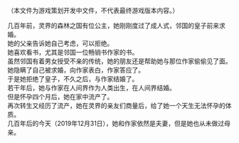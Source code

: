 （本文件为游戏策划开发中文件，不代表最终游戏版本内容。）

几百年前，灵界的森林之国有位公主，她刚刚度过了成人式，邻国的皇子前来求婚。  
她的父亲告诉她自己考虑，可以拒绝。  
她喜欢看书，尤其是邻国一位畅销书作家的书。  
虽然邻国有着男女授受不亲的传统，她的朋友还是帮助她与那位作家偷偷见了面。  
她隐瞒了自己被求婚，向作家表白，作家答应了。  
于是她拒绝了皇子，不久之后，与作家结婚了。  
若干年后，她与作家在人间界作为人类出生，在人间界结婚。  
但是怀孕四个月后，她在家中流产了。  
再次转生又经历了流产，她在灵界的亲友们商量后，给了她一个天生无法怀孕的体质。  
几百年后的今天（2019年12月31日），她和作家依然是夫妻，但是她也从未做过母亲。  
